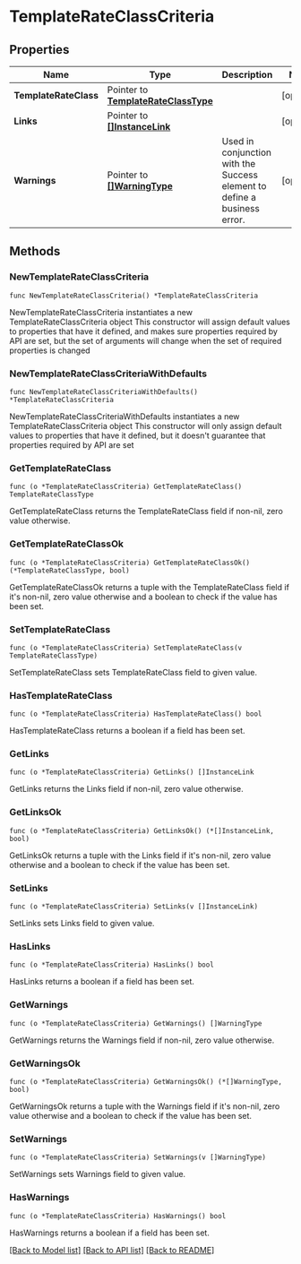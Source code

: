 # TemplateRateClassCriteria

## Properties

Name | Type | Description | Notes
------------ | ------------- | ------------- | -------------
**TemplateRateClass** | Pointer to [**TemplateRateClassType**](TemplateRateClassType.md) |  | [optional] 
**Links** | Pointer to [**[]InstanceLink**](InstanceLink.md) |  | [optional] 
**Warnings** | Pointer to [**[]WarningType**](WarningType.md) | Used in conjunction with the Success element to define a business error. | [optional] 

## Methods

### NewTemplateRateClassCriteria

`func NewTemplateRateClassCriteria() *TemplateRateClassCriteria`

NewTemplateRateClassCriteria instantiates a new TemplateRateClassCriteria object
This constructor will assign default values to properties that have it defined,
and makes sure properties required by API are set, but the set of arguments
will change when the set of required properties is changed

### NewTemplateRateClassCriteriaWithDefaults

`func NewTemplateRateClassCriteriaWithDefaults() *TemplateRateClassCriteria`

NewTemplateRateClassCriteriaWithDefaults instantiates a new TemplateRateClassCriteria object
This constructor will only assign default values to properties that have it defined,
but it doesn't guarantee that properties required by API are set

### GetTemplateRateClass

`func (o *TemplateRateClassCriteria) GetTemplateRateClass() TemplateRateClassType`

GetTemplateRateClass returns the TemplateRateClass field if non-nil, zero value otherwise.

### GetTemplateRateClassOk

`func (o *TemplateRateClassCriteria) GetTemplateRateClassOk() (*TemplateRateClassType, bool)`

GetTemplateRateClassOk returns a tuple with the TemplateRateClass field if it's non-nil, zero value otherwise
and a boolean to check if the value has been set.

### SetTemplateRateClass

`func (o *TemplateRateClassCriteria) SetTemplateRateClass(v TemplateRateClassType)`

SetTemplateRateClass sets TemplateRateClass field to given value.

### HasTemplateRateClass

`func (o *TemplateRateClassCriteria) HasTemplateRateClass() bool`

HasTemplateRateClass returns a boolean if a field has been set.

### GetLinks

`func (o *TemplateRateClassCriteria) GetLinks() []InstanceLink`

GetLinks returns the Links field if non-nil, zero value otherwise.

### GetLinksOk

`func (o *TemplateRateClassCriteria) GetLinksOk() (*[]InstanceLink, bool)`

GetLinksOk returns a tuple with the Links field if it's non-nil, zero value otherwise
and a boolean to check if the value has been set.

### SetLinks

`func (o *TemplateRateClassCriteria) SetLinks(v []InstanceLink)`

SetLinks sets Links field to given value.

### HasLinks

`func (o *TemplateRateClassCriteria) HasLinks() bool`

HasLinks returns a boolean if a field has been set.

### GetWarnings

`func (o *TemplateRateClassCriteria) GetWarnings() []WarningType`

GetWarnings returns the Warnings field if non-nil, zero value otherwise.

### GetWarningsOk

`func (o *TemplateRateClassCriteria) GetWarningsOk() (*[]WarningType, bool)`

GetWarningsOk returns a tuple with the Warnings field if it's non-nil, zero value otherwise
and a boolean to check if the value has been set.

### SetWarnings

`func (o *TemplateRateClassCriteria) SetWarnings(v []WarningType)`

SetWarnings sets Warnings field to given value.

### HasWarnings

`func (o *TemplateRateClassCriteria) HasWarnings() bool`

HasWarnings returns a boolean if a field has been set.


[[Back to Model list]](../README.md#documentation-for-models) [[Back to API list]](../README.md#documentation-for-api-endpoints) [[Back to README]](../README.md)


